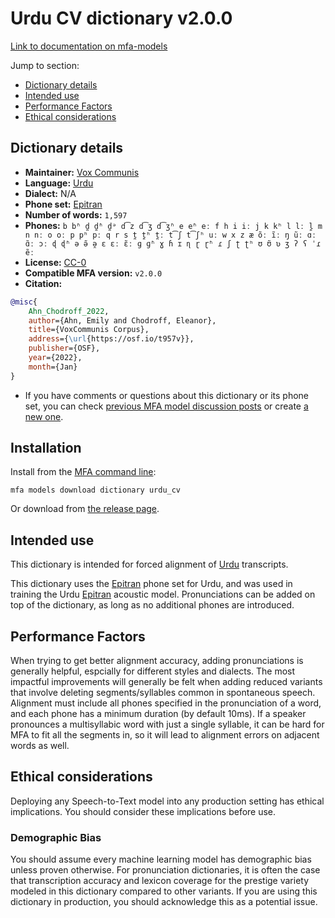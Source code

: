 
# Urdu CV dictionary v2.0.0

[Link to documentation on mfa-models](https://mfa-models.readthedocs.io/en/main/dictionary/urdu_cv.html)

Jump to section:

- [Dictionary details](#dictionary-details)
- [Intended use](#intended-use)
- [Performance Factors](#performance-factors)
- [Ethical considerations](#ethical-considerations)

## Dictionary details

- **Maintainer:** [Vox Communis](https://osf.io/t957v/)
- **Language:** [Urdu](https://en.wikipedia.org/wiki/Urdu)
- **Dialect:** N/A
- **Phone set:** [Epitran](https://github.com/dmort27/epitran)
- **Number of words:** `1,597`
- **Phones:** `b bʱ d̪ d̪ʱ d̪ᵊ d͡z d͡ʒ d͡ʒʱ e eʱ eː f h i iː j k kʰ l lː l̪ m n nː o oː p pʰ pː q r s t̪ t̪ʰ t̪ː t͡ʃ t͡ʃʰ uː w x z æ õː ĩː ŋ ũː ɑː ɑ̃ː ɔː ɖ ɖʱ ə ə̃ ə̯ ɛ ɛː ɛ̃ː ɡ ɡʱ ɣ ɦ ɪ ɳ ɽ ɽʱ ɾ ʃ ʈ ʈʰ ʊ ʊ̃ ʋ ʒ ʔ ʕ ˈɾ ẽː`
- **License:** [CC-0](https://creativecommons.org/publicdomain/zero/1.0/)
- **Compatible MFA version:** `v2.0.0`
- **Citation:**

```bibtex
@misc{
	Ahn_Chodroff_2022,
	author={Ahn, Emily and Chodroff, Eleanor},
	title={VoxCommunis Corpus},
	address={\url{https://osf.io/t957v}},
	publisher={OSF},
	year={2022},
	month={Jan}
}
```

- If you have comments or questions about this dictionary or its phone set, you can check [previous MFA model discussion posts](https://github.com/MontrealCorpusTools/mfa-models/discussions?discussions_q=Urdu+CV+dictionary+v2.0.0) or create [a new one](https://github.com/MontrealCorpusTools/mfa-models/discussions/new).

## Installation

Install from the [MFA command line](https://montreal-forced-aligner.readthedocs.io/en/latest/user_guide/models/index.html):

```
mfa models download dictionary urdu_cv
```

Or download from [the release page](https://github.com/MontrealCorpusTools/mfa-models/releases/tag/dictionary-urdu_cv-v2.0.0).

## Intended use

This dictionary is intended for forced alignment of [Urdu](https://en.wikipedia.org/wiki/Urdu) transcripts.

This dictionary uses the [Epitran](https://github.com/dmort27/epitran) phone set for Urdu, and was used in training the Urdu [Epitran](https://github.com/dmort27/epitran) acoustic model.
Pronunciations can be added on top of the dictionary, as long as no additional phones are introduced.

## Performance Factors

When trying to get better alignment accuracy, adding pronunciations is generally helpful, espcially for different styles and dialects.
The most impactful improvements will generally be felt when adding reduced variants that
involve deleting segments/syllables common in spontaneous speech.  Alignment must include all phones specified in the pronunciation of a word, and each phone has
a minimum duration (by default 10ms). If a speaker pronounces a multisyllabic word with just a single syllable, it can be hard for MFA to fit all the segments in,
so it will lead to alignment errors on adjacent words as well.

## Ethical considerations

Deploying any Speech-to-Text model into any production setting has ethical implications. You should consider these implications before use.

### Demographic Bias

You should assume every machine learning model has demographic bias unless proven otherwise.
For pronunciation dictionaries, it is often the case that transcription accuracy and lexicon coverage for the prestige variety modeled in this dictionary compared to other variants.
If you are using this dictionary in production, you should acknowledge this as a potential issue.
